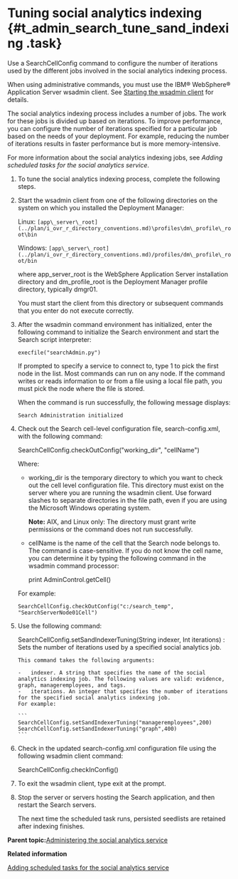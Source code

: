# Tuning social analytics indexing {#t_admin_search_tune_sand_indexing .task}

Use a SearchCellConfig command to configure the number of iterations used by the different jobs involved in the social analytics indexing process.

When using administrative commands, you must use the IBM® WebSphere® Application Server wsadmin client. See [Starting the wsadmin client](t_admin_wsadmin_starting.md) for details.

The social analytics indexing process includes a number of jobs. The work for these jobs is divided up based on iterations. To improve performance, you can configure the number of iterations specified for a particular job based on the needs of your deployment. For example, reducing the number of iterations results in faster performance but is more memory-intensive.

For more information about the social analytics indexing jobs, see *Adding scheduled tasks for the social analytics service*.

1.  To tune the social analytics indexing process, complete the following steps.
2.  Start the wsadmin client from one of the following directories on the system on which you installed the Deployment Manager:

    Linux: `[app\_server\_root](../plan/i_ovr_r_directory_conventions.md)\profiles\dm\_profile\_root\bin`

    Windows: `[app\_server\_root](../plan/i_ovr_r_directory_conventions.md)/profiles/dm\_profile\_root/bin`

    where app\_server\_root is the WebSphere Application Server installation directory and dm\_profile\_root is the Deployment Manager profile directory, typically dmgr01.

    You must start the client from this directory or subsequent commands that you enter do not execute correctly.

3.  After the wsadmin command environment has initialized, enter the following command to initialize the Search environment and start the Search script interpreter:

    ```
    execfile("searchAdmin.py")
    ```

    If prompted to specify a service to connect to, type 1 to pick the first node in the list. Most commands can run on any node. If the command writes or reads information to or from a file using a local file path, you must pick the node where the file is stored.

    When the command is run successfully, the following message displays:

    ```
    Search Administration initialized
    ```

4.  Check out the Search cell-level configuration file, search-config.xml, with the following command:

    SearchCellConfig.checkOutConfig\("working\_dir", "cellName"\)

    Where:

    -   working\_dir is the temporary directory to which you want to check out the cell level configuration file. This directory must exist on the server where you are running the wsadmin client. Use forward slashes to separate directories in the file path, even if you are using the Microsoft Windows operating system.

        **Note:** AIX, and Linux only: The directory must grant write permissions or the command does not run successfully.

    -   cellName is the name of the cell that the Search node belongs to. The command is case-sensitive. If you do not know the cell name, you can determine it by typing the following command in the wsadmin command processor:

        print AdminControl.getCell\(\)

    For example:

    ```
    SearchCellConfig.checkOutConfig("c:/search_temp", "SearchServerNode01Cell")
    ```

5.  Use the following command:

    SearchCellConfig.setSandIndexerTuning\(String indexer, Int iterations\)
    :   Sets the number of iterations used by a specified social analytics job.

        This command takes the following arguments:

        -   indexer. A string that specifies the name of the social analytics indexing job. The following values are valid: evidence, graph, manageremployees, and tags.
        -   iterations. An integer that specifies the number of iterations for the specified social analytics indexing job.
        For example:

        ```
        SearchCellConfig.setSandIndexerTuning("manageremployees",200)
        SearchCellConfig.setSandIndexerTuning("graph",400)
        ```

6.  Check in the updated search-config.xml configuration file using the following wsadmin client command:

    SearchCellConfig.checkInConfig\(\)

7.  To exit the wsadmin client, type exit at the prompt.

8.  Stop the server or servers hosting the Search application, and then restart the Search servers.

    The next time the scheduled task runs, persisted seedlists are retained after indexing finishes.


**Parent topic:**[Administering the social analytics service](../admin/c_admin_search_sand_indexing_tasks.md)

**Related information**  


[Adding scheduled tasks for the social analytics service](../admin/t_admin_search_configure_sand_index_tasks.md)


